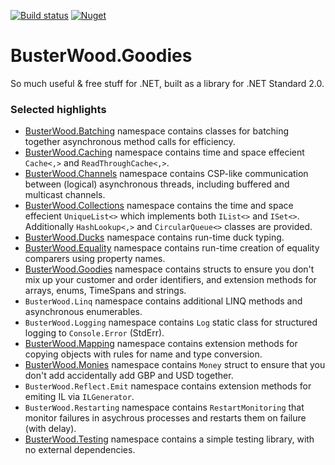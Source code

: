 [![Build status](https://ci.appveyor.com/api/projects/status/6ecfrrp2q2x0xvxm?svg=true)](https://ci.appveyor.com/project/busterwood/goodies/branch/master) [![Nuget](https://img.shields.io/nuget/v/BusterWood.Goodies.svg)](https://www.nuget.org/packages/BusterWood.Goodies)

# BusterWood.Goodies
So much useful & free stuff for .NET, built as a library for .NET Standard 2.0.

### Selected highlights

* [BusterWood.Batching](https://github.com/busterwood/Goodies/blob/master/Goodies/Batching/README.md) namespace contains classes for batching together asynchronous method calls for efficiency.
* [BusterWood.Caching](https://github.com/busterwood/Goodies/blob/master/Goodies/Caching/README.md) namespace contains time and space effecient `Cache<,>` and `ReadThroughCache<,>`.
* [BusterWood.Channels](https://github.com/busterwood/Goodies/blob/master/Goodies/Channels/README.md) namespace contains CSP-like communication between (logical) asynchronous threads, including buffered and multicast channels.
* [BusterWood.Collections](https://github.com/busterwood/Goodies/blob/master/Goodies/Collections/README.md) namespace contains the time and space effecient `UniqueList<>` which implements both `IList<>` and `ISet<>`. Additionally `HashLookup<,>` and `CircularQueue<>` classes are provided.
* [BusterWood.Ducks](https://github.com/busterwood/Goodies/blob/master/Goodies/Ducks/README.md) namespace contains run-time duck typing.
* [BusterWood.Equality](https://github.com/busterwood/Goodies/blob/master/Goodies/Equality/README.md) namespace contains run-time creation of equality comparers using property names.
* [BusterWood.Goodies](https://github.com/busterwood/Goodies/blob/master/Goodies/Goodies/README.md) namespace contains structs to ensure you don't mix up your customer and order identifiers, and extension methods for arrays, enums, TimeSpans and strings.
* `BusterWood.Linq` namespace contains additional LINQ methods and asynchronous enumerables.
* `BusterWood.Logging` namespace contains `Log` static class for structured logging to `Console.Error` (StdErr).
* [BusterWood.Mapping](https://github.com/busterwood/Goodies/blob/master/Goodies/Mapping/README.md) namespace contains extension methods for copying objects with rules for name and type conversion.
* [BusterWood.Monies](https://github.com/busterwood/Goodies/blob/master/Goodies/Monies/README.md) namespace contains `Money` struct to ensure that you don't add accidentally add GBP and USD together.
* `BusterWood.Reflect.Emit` namespace contains extension methods for emiting IL via `ILGenerator`.
* `BusterWood.Restarting` namespace contains `RestartMonitoring` that monitor failures in asychrous processes and restarts them on failure (with delay).
* [BusterWood.Testing](https://github.com/busterwood/Goodies/blob/master/Goodies/Testing/README.md) namespace contains a simple testing library, with no external dependencies.
